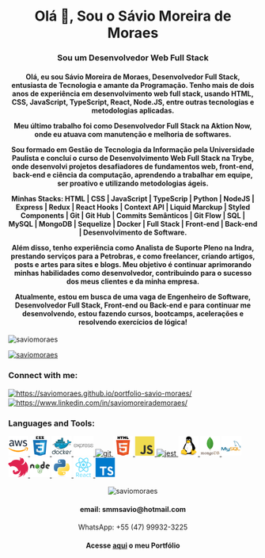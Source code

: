 <div align="center">
  <h1 align="center">Olá 👋, Sou o Sávio Moreira de Moraes</h1>
<h3 align="center">Sou um Desenvolvedor Web Full Stack</h3>

<h4>Olá, eu sou Sávio Moreira de Moraes, Desenvolvedor Full Stack, entusiasta de Tecnologia e amante da Programação. Tenho mais de dois anos de experiência em desenvolvimento web full stack, usando HTML, CSS, JavaScript, TypeScript, React, Node.JS, entre outras tecnologias e metodologias aplicadas.

Meu último trabalho foi como Desenvolvedor Full Stack na Aktion Now, onde eu atuava com manutenção e melhoria de softwares. 

Sou formado em Gestão de Tecnologia da Informação pela Universidade Paulista e concluí o curso de Desenvolvimento Web Full Stack na Trybe, onde desenvolvi projetos desafiadores de fundamentos web, front-end, back-end e ciência da computação, aprendendo a trabalhar em equipe, ser proativo e utilizando metodologias ágeis.

Minhas Stacks: HTML | CSS | JavaScript | TypeScrip | Python | NodeJS | Express | Redux | React Hooks | Context API | Liquid Marckup | Styled Components | Git | Git Hub | Commits Semânticos | Git Flow | SQL | MySQL | MongoDB | Sequelize | Docker | Full Stack | Front-end | Back-end | Desenvolvimento de Software.

Além disso, tenho experiência como Analista de Suporte Pleno na Indra, prestando serviços para a Petrobras, e como freelancer, criando artigos, posts e artes para sites e blogs. Meu objetivo é continuar aprimorando minhas habilidades como desenvolvedor, contribuindo para o sucesso dos meus clientes e da minha empresa.

Atualmente, estou em busca de uma vaga de Engenheiro de Software, Desenvolvedor Full Stack, Front-end ou Back-end e para continuar me desenvolvendo, estou fazendo cursos, bootcamps, acelerações e resolvendo exercícios de lógica!</h4>

<p align="left"> <img src="https://komarev.com/ghpvc/?username=saviomoraes&label=Profile%20views&color=0e75b6&style=flat" alt="saviomoraes" /> </p>

<p align="left"> <a href="https://github.com/ryo-ma/github-profile-trophy"><img src="https://github-profile-trophy.vercel.app/?username=saviomoraes" alt="saviomoraes" /></a> </p>

<h3 align="left">Connect with me:</h3>
<p align="left">
<a href="https://dev.to/https://saviomoraes.github.io/portfolio-savio-moraes/" target="blank"><img align="center" src="https://raw.githubusercontent.com/rahuldkjain/github-profile-readme-generator/master/src/images/icons/Social/devto.svg" alt="https://saviomoraes.github.io/portfolio-savio-moraes/" height="30" width="40" /></a>
<a href="https://linkedin.com/in/https://www.linkedin.com/in/saviomoreirademoraes/" target="blank"><img align="center" src="https://raw.githubusercontent.com/rahuldkjain/github-profile-readme-generator/master/src/images/icons/Social/linked-in-alt.svg" alt="https://www.linkedin.com/in/saviomoreirademoraes/" height="30" width="40" /></a>
</p>

<h3 align="left">Languages and Tools:</h3>
<p align="left"> <a href="https://aws.amazon.com" target="_blank" rel="noreferrer"> <img src="https://raw.githubusercontent.com/devicons/devicon/master/icons/amazonwebservices/amazonwebservices-original-wordmark.svg" alt="aws" width="40" height="40"/> </a> <a href="https://www.w3schools.com/css/" target="_blank" rel="noreferrer"> <img src="https://raw.githubusercontent.com/devicons/devicon/master/icons/css3/css3-original-wordmark.svg" alt="css3" width="40" height="40"/> </a> <a href="https://www.docker.com/" target="_blank" rel="noreferrer"> <img src="https://raw.githubusercontent.com/devicons/devicon/master/icons/docker/docker-original-wordmark.svg" alt="docker" width="40" height="40"/> </a> <a href="https://expressjs.com" target="_blank" rel="noreferrer"> <img src="https://raw.githubusercontent.com/devicons/devicon/master/icons/express/express-original-wordmark.svg" alt="express" width="40" height="40"/> </a> <a href="https://git-scm.com/" target="_blank" rel="noreferrer"> <img src="https://www.vectorlogo.zone/logos/git-scm/git-scm-icon.svg" alt="git" width="40" height="40"/> </a> <a href="https://www.w3.org/html/" target="_blank" rel="noreferrer"> <img src="https://raw.githubusercontent.com/devicons/devicon/master/icons/html5/html5-original-wordmark.svg" alt="html5" width="40" height="40"/> </a> <a href="https://developer.mozilla.org/en-US/docs/Web/JavaScript" target="_blank" rel="noreferrer"> <img src="https://raw.githubusercontent.com/devicons/devicon/master/icons/javascript/javascript-original.svg" alt="javascript" width="40" height="40"/> </a> <a href="https://jestjs.io" target="_blank" rel="noreferrer"> <img src="https://www.vectorlogo.zone/logos/jestjsio/jestjsio-icon.svg" alt="jest" width="40" height="40"/> </a> <a href="https://www.linux.org/" target="_blank" rel="noreferrer"> <img src="https://raw.githubusercontent.com/devicons/devicon/master/icons/linux/linux-original.svg" alt="linux" width="40" height="40"/> </a> <a href="https://www.mongodb.com/" target="_blank" rel="noreferrer"> <img src="https://raw.githubusercontent.com/devicons/devicon/master/icons/mongodb/mongodb-original-wordmark.svg" alt="mongodb" width="40" height="40"/> </a> <a href="https://www.mysql.com/" target="_blank" rel="noreferrer"> <img src="https://raw.githubusercontent.com/devicons/devicon/master/icons/mysql/mysql-original-wordmark.svg" alt="mysql" width="40" height="40"/> </a> <a href="https://nestjs.com/" target="_blank" rel="noreferrer"> <img src="https://raw.githubusercontent.com/devicons/devicon/master/icons/nestjs/nestjs-plain.svg" alt="nestjs" width="40" height="40"/> </a> <a href="https://nodejs.org" target="_blank" rel="noreferrer"> <img src="https://raw.githubusercontent.com/devicons/devicon/master/icons/nodejs/nodejs-original-wordmark.svg" alt="nodejs" width="40" height="40"/> </a> <a href="https://www.python.org" target="_blank" rel="noreferrer"> <img src="https://raw.githubusercontent.com/devicons/devicon/master/icons/python/python-original.svg" alt="python" width="40" height="40"/> </a> <a href="https://reactjs.org/" target="_blank" rel="noreferrer"> <img src="https://raw.githubusercontent.com/devicons/devicon/master/icons/react/react-original-wordmark.svg" alt="react" width="40" height="40"/> </a> <a href="https://www.typescriptlang.org/" target="_blank" rel="noreferrer"> <img src="https://raw.githubusercontent.com/devicons/devicon/master/icons/typescript/typescript-original.svg" alt="typescript" width="40" height="40"/> </a> </p>

<p><img align="center" src="https://github-readme-streak-stats.herokuapp.com/?user=saviomoraes&" alt="saviomoraes" /></p>
  

<h4>email: smmsavio@hotmail.com</h4>
<h4></h4>WhatsApp: +55 (47) 99932-3225</h4>
  <br>
  <h4>Acesse <a href="https://saviomoraes.github.io/portfolio-savio-moraes/" text-decoration="none" target="_blank">aqui</a> o meu Portfólio</h4>
  <br>
</div>
